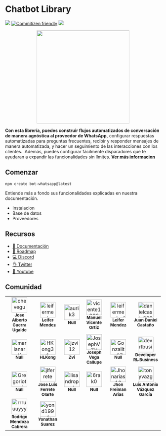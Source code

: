 # Chatbot Library
![](https://img.shields.io/npm/v/@bot-whatsapp/bot?color=%2300c200&label=%40bot-whatsapp)
[![Commitizen friendly](https://img.shields.io/badge/commitizen-friendly-brightgreen.svg)](http://commitizen.github.io/cz-cli/)
[![](https://img.shields.io/discord/915193197645402142?logo=discord)](https://link.codigoencasa.com/DISCORD)

<p align="center">
  <img width="300" src="https://i.imgur.com/Oauef6t.png">
</p>


**Con esta librería, puedes construir flujos automatizados de conversación de manera agnóstica al proveedor de WhatsApp,** configurar respuestas automatizadas para preguntas frecuentes, recibir y responder mensajes de manera automatizada, y hacer un seguimiento de las interacciones con los clientes.  Además, puedes configurar fácilmente disparadores que te ayudaran a expandir las funcionalidades sin límites. **[Ver más informacion](https://bot-whatsapp.netlify.app/)**

## Comenzar

```
npm create bot-whatsapp@latest
```

Entiende más a fondo sus funcionalidades explicadas en nuestra documentación.

- Instalacion
- Base de datos
- Proveedores

## Recursos
- [📄 Documentación](https://bot-whatsapp.netlify.app/)
- [🚀 Roadmap](https://github.com/orgs/codigoencasa/projects/1)
- [💻 Discord](https://link.codigoencasa.com/DISCORD)
- [👌 Twitter](https://twitter.com/leifermendez)
- [🎥 Youtube](https://www.youtube.com/watch?v=5lEMCeWEJ8o&list=PL_WGMLcL4jzWPhdhcUyhbFU6bC0oJd2BR)

## Comunidad
<!-- readme: collaborators,contributors -start -->
<table>
<tr>
    <td align="center">
        <a href="https://github.com/cheveguerra">
            <img src="https://avatars.githubusercontent.com/u/5891114?v=4" width="50;" alt="cheveguerra"/>
            <br />
            <sub><b>Jose Alberto Guerra Ugalde</b></sub>
        </a>
    </td>
    <td align="center">
        <a href="https://github.com/leifermendez">
            <img src="https://avatars.githubusercontent.com/u/15802366?v=4" width="50;" alt="leifermendez"/>
            <br />
            <sub><b>Leifer Mendez</b></sub>
        </a>
    </td>
    <td align="center">
        <a href="https://github.com/aurik3">
            <img src="https://avatars.githubusercontent.com/u/37228512?v=4" width="50;" alt="aurik3"/>
            <br />
            <sub><b>Null</b></sub>
        </a>
    </td>
    <td align="center">
        <a href="https://github.com/vicente1992">
            <img src="https://avatars.githubusercontent.com/u/57806030?v=4" width="50;" alt="vicente1992"/>
            <br />
            <sub><b>Manuel Vicente Ortiz</b></sub>
        </a>
    </td>
    <td align="center">
        <a href="https://github.com/leifermendezfroged">
            <img src="https://avatars.githubusercontent.com/u/97020486?v=4" width="50;" alt="leifermendezfroged"/>
            <br />
            <sub><b>Leifer Mendez</b></sub>
        </a>
    </td>
    <td align="center">
        <a href="https://github.com/danielcasta0398">
            <img src="https://avatars.githubusercontent.com/u/98791147?v=4" width="50;" alt="danielcasta0398"/>
            <br />
            <sub><b>Juan Daniel Castaño</b></sub>
        </a>
    </td></tr>
<tr>
    <td align="center">
        <a href="https://github.com/marianarolfo">
            <img src="https://avatars.githubusercontent.com/u/68322254?v=4" width="50;" alt="marianarolfo"/>
            <br />
            <sub><b>Null</b></sub>
        </a>
    </td>
    <td align="center">
        <a href="https://github.com/HKong31">
            <img src="https://avatars.githubusercontent.com/u/113340082?v=4" width="50;" alt="HKong31"/>
            <br />
            <sub><b>HLKong</b></sub>
        </a>
    </td>
    <td align="center">
        <a href="https://github.com/jzvi12">
            <img src="https://avatars.githubusercontent.com/u/10729787?v=4" width="50;" alt="jzvi12"/>
            <br />
            <sub><b>Zvi</b></sub>
        </a>
    </td>
    <td align="center">
        <a href="https://github.com/JosephVTX">
            <img src="https://avatars.githubusercontent.com/u/91026290?v=4" width="50;" alt="JosephVTX"/>
            <br />
            <sub><b>Joseph Vega Callupe</b></sub>
        </a>
    </td>
    <td align="center">
        <a href="https://github.com/Gonzalito87">
            <img src="https://avatars.githubusercontent.com/u/100331586?v=4" width="50;" alt="Gonzalito87"/>
            <br />
            <sub><b>Null</b></sub>
        </a>
    </td>
    <td align="center">
        <a href="https://github.com/devrlbusiness">
            <img src="https://avatars.githubusercontent.com/u/66280283?v=4" width="50;" alt="devrlbusiness"/>
            <br />
            <sub><b>Developer RL Business</b></sub>
        </a>
    </td></tr>
<tr>
    <td align="center">
        <a href="https://github.com/Gregoriotecnico">
            <img src="https://avatars.githubusercontent.com/u/118696506?v=4" width="50;" alt="Gregoriotecnico"/>
            <br />
            <sub><b>Null</b></sub>
        </a>
    </td>
    <td align="center">
        <a href="https://github.com/jlferrete">
            <img src="https://avatars.githubusercontent.com/u/36698913?v=4" width="50;" alt="jlferrete"/>
            <br />
            <sub><b>Jose Luis Ferrete Olarte</b></sub>
        </a>
    </td>
    <td align="center">
        <a href="https://github.com/lisandroprada">
            <img src="https://avatars.githubusercontent.com/u/7232326?v=4" width="50;" alt="lisandroprada"/>
            <br />
            <sub><b>Null</b></sub>
        </a>
    </td>
    <td align="center">
        <a href="https://github.com/6rak0">
            <img src="https://avatars.githubusercontent.com/u/12260031?v=4" width="50;" alt="6rak0"/>
            <br />
            <sub><b>Null</b></sub>
        </a>
    </td>
    <td align="center">
        <a href="https://github.com/Jhonarias13">
            <img src="https://avatars.githubusercontent.com/u/19483021?v=4" width="50;" alt="Jhonarias13"/>
            <br />
            <sub><b>Jhon Freiman Arias</b></sub>
        </a>
    </td>
    <td align="center">
        <a href="https://github.com/tonyvazgar">
            <img src="https://avatars.githubusercontent.com/u/21047090?v=4" width="50;" alt="tonyvazgar"/>
            <br />
            <sub><b>Luis Antonio Vázquez García</b></sub>
        </a>
    </td></tr>
<tr>
    <td align="center">
        <a href="https://github.com/rrruuuyyy">
            <img src="https://avatars.githubusercontent.com/u/33061671?v=4" width="50;" alt="rrruuuyyy"/>
            <br />
            <sub><b>Rodrigo Mendoza Cabrera</b></sub>
        </a>
    </td>
    <td align="center">
        <a href="https://github.com/yond1994">
            <img src="https://avatars.githubusercontent.com/u/47557263?v=4" width="50;" alt="yond1994"/>
            <br />
            <sub><b>Yonathan Suarez</b></sub>
        </a>
    </td></tr>
</table>
<!-- readme: collaborators,contributors -end -->


